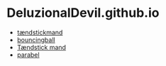 # DeluzionalDevil.github.io
- [tændstickmand](stickman/)
- [bouncingball](Bouncingball/)
- [Tændstick mand](https://editor.p5js.org/mathildeandersen010/sketches/TfSMUVziA)
- [parabel](parable/)